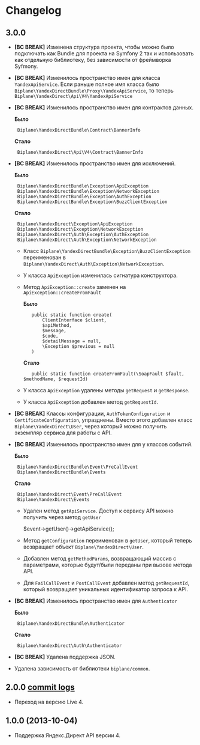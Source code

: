 # Changelog

## 3.0.0

 * **[BC BREAK]** Изменена структура проекта, чтобы можно было подключать как Bundle для проекта на Symfony 2
   так и использовать как отдельную библиотеку, без зависимости от фреймворка Syfmony.

 * **[BC BREAK]** Изменилось пространство имен для класса `YandexApiService`. 
   Если раньше полное имя класса было `Biplane\YandexDirectBundle\Proxy\YandexApiService`, 
   то теперь `Biplane\YandexDirect\Api\V4\YandexApiService`

 * **[BC BREAK]** Изменилось пространство имен для контрактов данных.

   **Было**

        Biplane\YandexDirectBundle\Contract\BannerInfo

   **Стало**
   
        Biplane\YandexDirect\Api\V4\Contract\BannerInfo

 * **[BC BREAK]** Изменилось пространство имен для исключений.

   **Было**

        Biplane\YandexDirectBundle\Exception\ApiException
        Biplane\YandexDirectBundle\Exception\NetworkException
        Biplane\YandexDirectBundle\Exception\AuthException
        Biplane\YandexDirectBundle\Exception\BuzzClientException

   **Стало**

        Biplane\YandexDirect\Exception\ApiException
        Biplane\YandexDirect\Exception\NetworkException
        Biplane\YandexDirect\Auth\Exception\AuthException
        Biplane\YandexDirect\Auth\Exception\NetworkException

   * Класс `Biplane\YandexDirectBundle\Exception\BuzzClientException` переименован в
     `Biplane\YandexDirect\Auth\Exception\NetworkException`.

   * У класса `ApiException` изменилась сигнатура конструктора.
   
   * Метод `ApiException::create` заменен на `ApiException::createFromFault`

     **Было**

            public static function create(
                ClientInterface $client,
                $apiMethod,
                $message,
                $code,
                $detailMessage = null,
                \Exception $previous = null
            )

     **Стало**

            public static function createFromFault(\SoapFault $fault, $methodName, $requestId)
            
   * У класса `ApiException` удалены методы `getRequest` и `getResponse`.
   
   * У класса `ApiException` добавлен метод `getRequestId`.
            
 * **[BC BREAK]** Классы конфигурации, `AuthTokenConfiguration` и `CertificateConfiguration`, упразднены.
   Вместо этого добавлен класс `Biplane\YandexDirect\User`, через который можно получить экземпляр сервиса
   для работы с API.

 * **[BC BREAK]** Изменилось пространство имен для у классов событий.

   **Было**

        Biplane\YandexDirectBundle\Event\PreCallEvent
        Biplane\YandexDirectBundle\Events

   **Стало**

        Biplane\YandexDirect\Event\PreCallEvent
        Biplane\YandexDirect\Events
        
   * Удален метод `getApiService`. Доступ к сервису API можно получить через метод `getUser`

        $event->getUser()->getApiService();
        
   * Метод `getConfiguration` переименован в `getUser`, который теперь возвращает объект `Biplane\YandexDirect\User`.
   
   * Добавлен метод `getMethodParams`, возвращающий массив с параметрами, 
     которые будут/были переданы при вызове метода API.
     
   * Для `FailCallEvent` и `PostCallEvent` добавлен метод `getRequestId`, 
     который возвращает уникальных идентификатор запроса к API.

 * **[BC BREAK]** Изменилось пространство имен для `Authenticator`

   **Было**

        Biplane\YandexDirectBundle\Authenticator

   **Стало**

        Biplane\YandexDirect\Auth\Authenticator

 * **[BC BREAK]** Удалена поддержка JSON.
 * Удалена зависимость от библиотеки `biplane/common`.

## 2.0.0 [commit logs](https://github.com/biplane/BiplaneYandexDirectBundle/compare/1.0.0...2.0.0)

 * Переход на версию Live 4.

## 1.0.0 (2013-10-04)

 * Поддержка Яндекс.Директ API версии 4.

